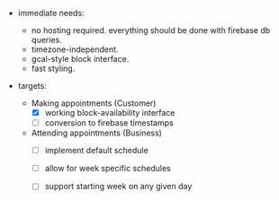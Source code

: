 - immediate needs:
  - no hosting required. everything should be done with firebase db queries.
  - timezone-independent.
  - gcal-style block interface.
  - fast styling.

- targets:
  - Making appointments (Customer)
    - [x] working block-availability interface
    - [ ] conversion to firebase timestamps
  - Attending appointments (Business)
    - [ ] implement default schedule
    - [ ] allow for week specific schedules
    - [ ] support starting week on any given day

